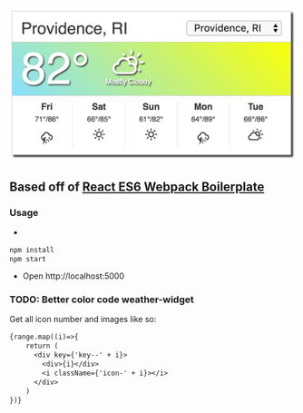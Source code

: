 ![alt tag](https://raw.githubusercontent.com/joshhoegen/Weather-App/master/weather-widget-preview.png)

## Based off of [React ES6 Webpack Boilerplate](https://github.com/vasanthk/react-es6-webpack-boilerplate)

### Usage

*
```
npm install
npm start
```
* Open http://localhost:5000


### TODO: Better color code weather-widget
Get all icon number and images like so:

```
{range.map((i)=>{
    return (
      <div key={'key--' + i}>
        <div>{i}</div>
        <i className={'icon-' + i}></i>
      </div>
    )
})}
```
